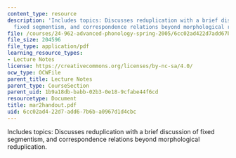 ```yaml
---
content_type: resource
description: 'Includes topics: Discusses reduplication with a brief discussion of
  fixed segmentism, and correspondence relations beyond morphological reduplication.'
file: /courses/24-962-advanced-phonology-spring-2005/6cc02ad422d7add67b6ba0967d1d4cbc_mar2handout.pdf
file_size: 204596
file_type: application/pdf
learning_resource_types:
- Lecture Notes
license: https://creativecommons.org/licenses/by-nc-sa/4.0/
ocw_type: OCWFile
parent_title: Lecture Notes
parent_type: CourseSection
parent_uid: 1b9a18db-babb-02b3-0e18-9cfabe44f6cd
resourcetype: Document
title: mar2handout.pdf
uid: 6cc02ad4-22d7-add6-7b6b-a0967d1d4cbc
---
```

Includes topics: Discusses reduplication with a brief discussion of fixed segmentism, and correspondence relations beyond morphological reduplication.
